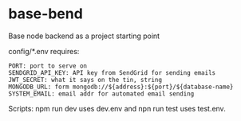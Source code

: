 # base-bend

Base node backend as a project starting point

config/*.env requires:

	PORT: port to serve on
	SENDGRID_API_KEY: API key from SendGrid for sending emails
	JWT_SECRET: what it says on the tin, string
	MONGODB_URL: form mongodb://${address}:${port}/${database-name}
	SYSTEM_EMAIL: email addr for automated email sending

Scripts: npm run dev uses dev.env and npn run test uses test.env.
